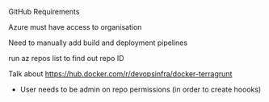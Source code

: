

GitHub Requirements

Azure must have access to organisation

Need to manually add build and deployment pipelines

run az repos list to find out repo ID

Talk about https://hub.docker.com/r/devopsinfra/docker-terragrunt


* User needs to be admin on repo permissions (in order to create hoooks)